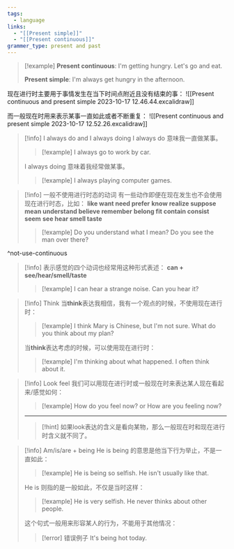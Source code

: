 ```yaml
---
tags:
  - language
links:
  - "[[Present simple]]"
  - "[[Present continuous]]"
grammer_type: present and past
---
```

> [!example]
> **Present continuous**:
> I'm getting hungry. Let's go and eat.
> 
> **Present simple**:
> I'm always get hungry in the afternoon.

现在进行时主要用于事情发生在当下时间点附近且没有结束的事：
![[Present continuous and present simple 2023-10-17 12.46.44.excalidraw]]

而一般现在时用来表示某事一直如此或者不断重复：
![[Present continuous and present simple 2023-10-17 12.52.26.excalidraw]]

> [!info] I always do and I always doing
> I always do 意味我一直做某事。
> > [!example]
> > I always go to work by car.
> 
> I always doing 意味着我经常做某事。
> > [!example]
> > I always playing computer games.

> [!info] 一般不使用进行时态的动词
> 有一些动作即便在现在发生也不会使用现在进行时态，比如：
> **like want need prefer**
> **know realize suppose mean understand believe remember**
> **belong fit contain consist seem**
> **see hear smell taste**
> > [!example]
> > Do you understand what I mean?
> > Do you see the man over there?
> 

^not-use-continuous

> [!info]
> 表示感觉的四个动词也经常用这种形式表述：
> **can + see/hear/smell/taste**
> > [!example]
> > I can hear a strange noise. Can you hear it?


> [!info] Think
> 当**think**表达我相信，我有一个观点的时候，不使用现在进行时：
> > [!example]
> > I think Mary is Chinese, but I'm not sure.
> > What do you think about my plan?
> 
> 当**think**表达考虑的时候，可以使用现在进行时：
> > [!example]
> > I'm thinking about what happened. I often think about it.

> [!info] Look feel
> 我们可以用现在进行时或一般现在时来表达某人现在看起来/感觉如何：
> > [!example]
> > How do you feel now? or How are you feeling now?
> ---
> > [!hint]
> > 如果look表达的含义是看向某物，那么一般现在时和现在进行时含义就不同了。

> [!info] Am/is/are + being
> He is being 的意思是他当下行为举止，不是一直如此：
> > [!example]
> > He is being so selfish. He isn't usually like that.
> 
> He is 则指的是一般如此，不仅是当时这样：
> > [!example]
> > He is very selfish. He never thinks about other people.
> 
> 这个句式一般用来形容某人的行为，不能用于其他情况：
> > [!error] 错误例子
> > It's being hot today.